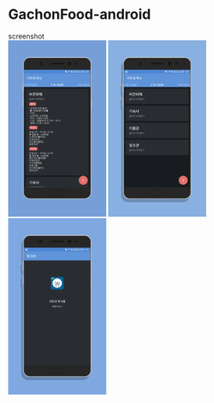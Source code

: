 # GachonFood-android

screenshot
<br>
<img src='https://github.com/iveinvalue/GachonFood-android/blob/master/resource/new/1.png' width='200px'/>
<img src='https://github.com/iveinvalue/GachonFood-android/blob/master/resource/new/2.png' width='200px'/>
<img src='https://github.com/iveinvalue/GachonFood-android/blob/master/resource/new/3.png' width='200px'/>
